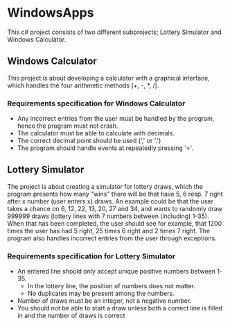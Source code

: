# WindowsApps
This c# project consists of two different subprojects; Lottery Simulator and Windows Calculator. 

## Windows Calculator
This project is about developing a calculator with a graphical interface, which handles the four arithmetic methods (+, -, *, /). 

### Requirements specification for Windows Calculator
- Any incorrect entries from the user must be handled by the program, hence the program must not crash.
- The calculator must be able to calculate with decimals.
- The correct decimal point should be used (',' or '.')
- The program should handle events at repeatedly pressing '='.

## Lottery Simulator
The project is about creating a simulator for lottery draws, which the program presents how many "wins" there will be that have 5, 6 resp. 7 right after x number (user enters x) draws. An example could be that the user takes a chance on 6, 12, 22, 13, 20, 27 and 34, and wants to randomly draw 999999 draws (lottery lines with 7 numbers between (including) 1-35). When that has been completed, the user should see for example, that 1200 times the user has had 5 right, 25 times 6 right and 2 times 7 right. The program also handles incorrect entries from the user through exceptions.

### Requirements specification for Lottery Simulator
- An entered line should only accept unique positive numbers between 1-35.
  - In the lottery line, the position of numbers does not matter.
  - No duplicates may be present among the numbers.
- Number of draws must be an integer, not a negative number.
- You should not be able to start a draw unless both a correct line is filled in and the number of draws is correct
